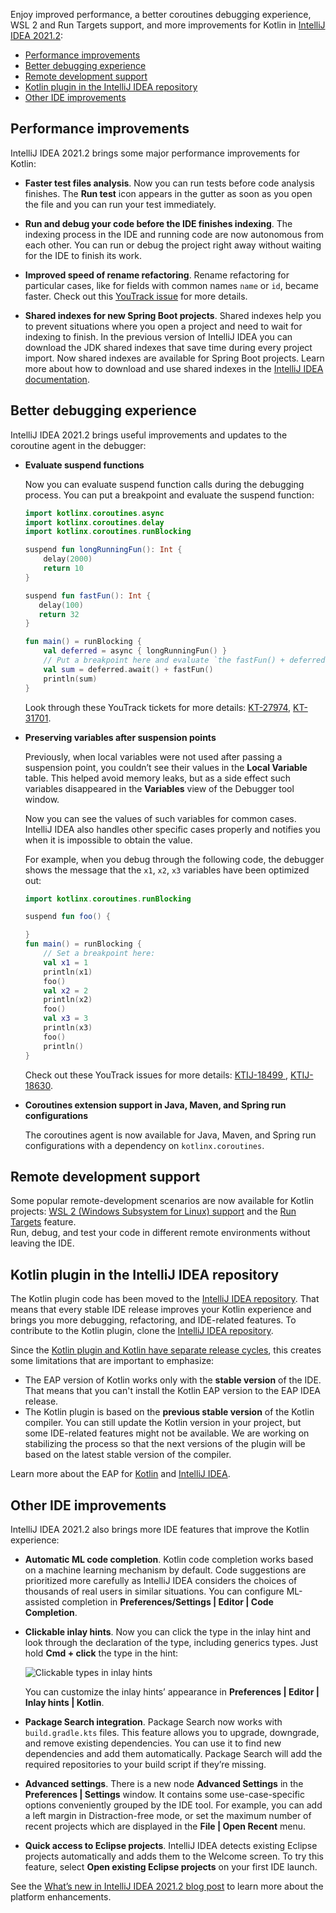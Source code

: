 [//]: # (title: What's new in Kotlin plugin 2021.2)

Enjoy improved performance, a better coroutines debugging experience, WSL 2 and Run Targets support, and more improvements for Kotlin in [IntelliJ IDEA 2021.2](https://www.jetbrains.com/idea/download/):

* [Performance improvements](#performance-improvements)
* [Better debugging experience](#better-debugging-experience)
* [Remote development support](#remote-development-support)
* [Kotlin plugin in the IntelliJ IDEA repository](#kotlin-plugin-in-the-intellij-idea-repository)
* [Other IDE improvements](#other-ide-improvements)

## Performance improvements

IntelliJ IDEA 2021.2 brings some major performance improvements for Kotlin:

* **Faster test files analysis**. Now you can run tests before code analysis finishes. The **Run test** icon appears in the gutter as soon as you open the file and you can run your test immediately.

* **Run and debug your code before the IDE finishes indexing**. The indexing process in the IDE and running code are now autonomous from each other. You can run or debug the project right away without waiting for the IDE to finish its work.

* **Improved speed of rename refactoring**. Rename refactoring for particular cases, like for fields with common names `name` or `id`, became faster. Check out this [YouTrack issue](https://youtrack.jetbrains.com/issue/KTIJ-10051) for more details.

* **Shared indexes for new Spring Boot projects**. Shared indexes help you to prevent situations where you open a project and need to wait for indexing to finish. In the previous version of IntelliJ IDEA you can download the JDK shared indexes that save time during every project import. Now shared indexes are available for Spring Boot projects. Learn more about how to download and use shared indexes in the [IntelliJ IDEA documentation](https://www.jetbrains.com/help/idea/shared-indexes.html).

## Better debugging experience

IntelliJ IDEA 2021.2 brings useful improvements and updates to the coroutine agent in the debugger:

* **Evaluate suspend functions**

  Now you can evaluate suspend function calls during the debugging process. You can put a breakpoint and evaluate the suspend function:

  ```kotlin
  import kotlinx.coroutines.async
  import kotlinx.coroutines.delay
  import kotlinx.coroutines.runBlocking

  suspend fun longRunningFun(): Int {
      delay(2000)
      return 10
  }

  suspend fun fastFun(): Int {
     delay(100)
     return 32
  }

  fun main() = runBlocking {
      val deferred = async { longRunningFun() }
      // Put a breakpoint here and evaluate `the fastFun() + deferred.await()` expression:
      val sum = deferred.await() + fastFun()
      println(sum)
  }
  ```

  Look through these YouTrack tickets for more details: [KT-27974](https://youtrack.jetbrains.com/issue/KT-27974), [KT-31701](https://youtrack.jetbrains.com/issue/KT-31701).

* **Preserving variables after suspension points**

  Previously, when local variables were not used after passing a suspension point, you couldn’t see their values in the **Local Variable** table.
  This helped avoid memory leaks, but as a side effect such variables disappeared in the **Variables** view of the Debugger tool window.

  Now you can see the values of such variables for common cases. IntelliJ IDEA also handles other specific cases properly and notifies you when it is impossible to obtain the value.

  For example, when you debug through the following code, the debugger shows the message that the `x1`, `x2`, `x3` variables have been optimized out:

  ```kotlin
  import kotlinx.coroutines.runBlocking

  suspend fun foo() {

  }
  fun main() = runBlocking {
      // Set a breakpoint here:
      val x1 = 1  
      println(x1)
      foo()
      val x2 = 2
      println(x2)
      foo()
      val x3 = 3
      println(x3)
      foo()
      println()
  }
  ```

  Check out these YouTrack issues for more details: [KTIJ-18499 ](https://youtrack.jetbrains.com/issue/KTIJ-18499), [KTIJ-18630](https://youtrack.jetbrains.com/issue/KTIJ-18630).

* **Coroutines extension support in Java, Maven, and Spring run configurations**

  The coroutines agent is now available for Java, Maven, and Spring run configurations with a dependency on `kotlinx.coroutines`.

## Remote development support

Some popular remote-development scenarios are now available for Kotlin projects: [WSL 2 (Windows Subsystem for Linux) support](https://www.jetbrains.com/help/idea/how-to-use-wsl-development-environment-in-product.html) and the [Run Targets](https://www.jetbrains.com/help/idea/run-targets.html) feature.  
Run, debug, and test your code in different remote environments without leaving the IDE.

## Kotlin plugin in the IntelliJ IDEA repository

The Kotlin plugin code has been moved to the [IntelliJ IDEA repository](https://github.com/JetBrains/intellij-community/tree/master/plugins/kotlin).
That means that every stable IDE release improves your Kotlin experience and brings you more debugging, refactoring, and IDE-related features.
To contribute to the Kotlin plugin, clone the [IntelliJ IDEA repository](https://github.com/JetBrains/intellij-community/).

Since the [Kotlin plugin and Kotlin have separate release cycles](https://blog.jetbrains.com/kotlin/2020/10/new-release-cadence-for-kotlin-and-the-intellij-kotlin-plugin/), this creates some limitations that are important to emphasize:

* The EAP version of Kotlin works only with the **stable version** of the IDE. That means that you can't install the Kotlin EAP version to the EAP IDEA release.
* The Kotlin plugin is based on the **previous stable version** of the Kotlin compiler. You can still update the Kotlin version in your project, but some IDE-related features might not be available. We are working on stabilizing the process so that the next versions of the plugin will be based on the latest stable version of the compiler.

Learn more about the EAP for [Kotlin](https://kotlinlang.org/docs/eap.html) and [IntelliJ IDEA](https://www.jetbrains.com/idea/nextversion/).

## Other IDE improvements

IntelliJ IDEA 2021.2 also brings more IDE features that improve the Kotlin experience:

* **Automatic ML code completion**. Kotlin code completion works based on a machine learning mechanism by default. Code suggestions are prioritized more carefully as IntelliJ IDEA considers the choices of thousands of real users in similar situations.
  You can configure ML-assisted completion in **Preferences/Settings | Editor | Code Completion**.

* **Clickable inlay hints**. Now you can click the type in the inlay hint and look through the declaration of the type, including generics types. Just hold **Cmd + click** the type in the hint:

  ![Clickable types in inlay hints](inlay-hints.png)

  You can customize the inlay hints’ appearance in **Preferences | Editor | Inlay hints | Kotlin**.

* **Package Search integration**. Package Search now works with `build.gradle.kts` files. This feature allows you to upgrade, downgrade, and remove existing dependencies. You can use it to find new dependencies and add them automatically.
  Package Search will add the required repositories to your build script if they’re missing.

* **Advanced settings**. There is a new node **Advanced Settings** in the **Preferences | Settings** window. It contains some use-case-specific options conveniently grouped by the IDE tool.
  For example, you can add a left margin in Distraction-free mode, or set the maximum number of recent projects which are displayed in the **File | Open Recent** menu.
  
* **Quick access to Eclipse projects**. IntelliJ IDEA detects existing Eclipse projects automatically and adds them to the Welcome screen. To try this feature, select **Open existing Eclipse projects** on your first IDE launch.

See the [What’s new in IntelliJ IDEA 2021.2 blog post](https://www.jetbrains.com/idea/whatsnew/) to learn more about the platform enhancements.